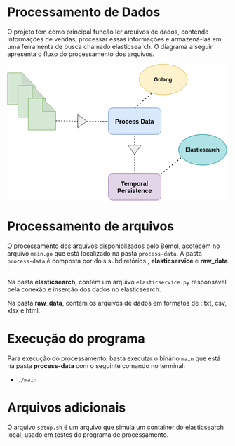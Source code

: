 # Processamento de Dados
O projeto tem como principal função ler arquivos de dados, contendo informações de vendas, processar essas informações e armazená-las em uma ferramenta de busca chamado elasticsearch. O diagrama a seguir apresenta o fluxo do processamento dos arquivos.

![](./image/diagram-process.png)

# Processamento de arquivos
O processamento dos arquivos disponiblizados pelo Bemol, acotecem no arquivo `main.go` que está localizado na pasta `process-data`. A pasta `process-data` é composta por dois subdiretórios , **elasticservice** e **raw_data** .

Na pasta **elasticsearch**, contém um arquivo `elasticservice.py` responsável pela conexão e inserção dos dados no elasticsearch.


Na pasta **raw_data**, contém os arquivos de dados em formatos de : txt, csv, xlsx e html.


# Execução do programa
Para execução do processamento, basta executar o binário `main` que está na pasta **process-data** com o seguinte comando no terminal:

- `./main`

# Arquivos adicionais
O arquivo `setup.sh` é um arquivo que simula um container do elasticsearch local, usado em testes do programa de processamento. 
